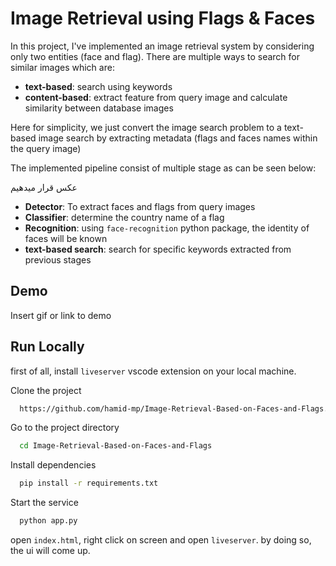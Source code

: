 
# Image Retrieval using Flags & Faces

In this project, I've implemented an image retrieval system by considering only two entities (face and flag). There are multiple ways to search for similar images which are:

- **text-based**: search using keywords
- **content-based**: extract feature from query image and calculate similarity between database images


Here for simplicity, we just convert the image search problem to a text-based image search  by extracting metadata (flags and faces names within the query image)

The implemented pipeline consist of multiple stage as can be seen below:

عکس قرار میدهیم

- **Detector**: To extract faces and flags from query images
- **Classifier**: determine the country name of a flag
- **Recognition**: using `face-recognition` python package, the identity of faces will be known
- **text-based search**: search for specific keywords extracted from previous stages

## Demo

Insert gif or link to demo


## Run Locally
first of all, install `liveserver` vscode extension on your local machine.

Clone the project

```bash
  https://github.com/hamid-mp/Image-Retrieval-Based-on-Faces-and-Flags.git
```

Go to the project directory

```bash
  cd Image-Retrieval-Based-on-Faces-and-Flags
```

Install dependencies

```bash
  pip install -r requirements.txt
```

Start the service

```bash
  python app.py
```
open `index.html`, right click on screen and open `liveserver`. by doing so, the ui will come up. 

